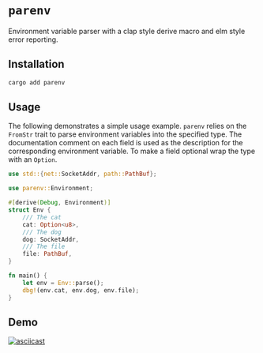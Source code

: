 # `parenv`

Environment variable parser with a clap style derive macro and elm style error reporting.

## Installation

```bash
cargo add parenv
```

## Usage

The following demonstrates a simple usage example. `parenv` relies on the `FromStr` trait to parse environment variables into the specified type.
The documentation comment on each field is used as the description for the corresponding environment variable.
To make a field optional wrap the type with an `Option`.

```rust
use std::{net::SocketAddr, path::PathBuf};

use parenv::Environment;

#[derive(Debug, Environment)]
struct Env {
    /// The cat
    cat: Option<u8>,
    /// The dog
    dog: SocketAddr,
    /// The file
    file: PathBuf,
}

fn main() {
    let env = Env::parse();
    dbg!(env.cat, env.dog, env.file);
}
```

## Demo

[![asciicast](https://asciinema.org/a/689791.svg)](https://asciinema.org/a/689791)
